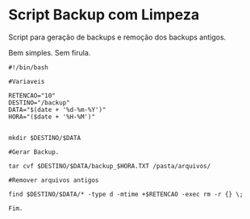 # Script Backup com Limpeza

 

Script para geração de backups e remoção dos backups antigos.

Bem simples. Sem firula.

```
#!/bin/bash

#Variaveis

RETENCAO="10"
DESTINO="/backup"
DATA="$(date + '%d-%m-%Y')"
HORA="($date + '%H-%M')"


mkdir $DESTINO/$DATA

#Gerar Backup. 

tar cvf $DESTINO/$DATA/backup_$HORA.TXT /pasta/arquivos/

#Remover arquivos antigos

find $DESTINO/$DATA/* -type d -mtime +$RETENCAO -exec rm -r {} \;

Fim.
```